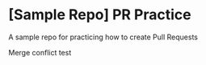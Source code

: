 # [Sample Repo] PR Practice
A sample repo for practicing how to create Pull Requests

Merge conflict test
